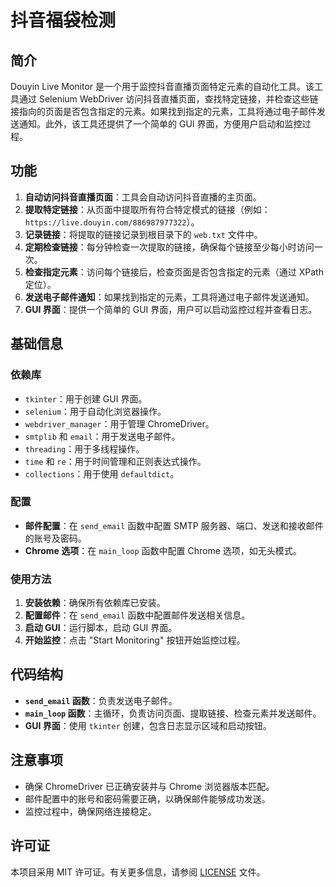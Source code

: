 # 抖音福袋检测

## 简介

Douyin Live Monitor 是一个用于监控抖音直播页面特定元素的自动化工具。该工具通过 Selenium WebDriver 访问抖音直播页面，查找特定链接，并检查这些链接指向的页面是否包含指定的元素。如果找到指定的元素，工具将通过电子邮件发送通知。此外，该工具还提供了一个简单的 GUI 界面，方便用户启动和监控过程。

## 功能

1. **自动访问抖音直播页面**：工具会自动访问抖音直播的主页面。
2. **提取特定链接**：从页面中提取所有符合特定模式的链接（例如：`https://live.douyin.com/886987977322`）。
3. **记录链接**：将提取的链接记录到根目录下的 `web.txt` 文件中。
4. **定期检查链接**：每分钟检查一次提取的链接，确保每个链接至少每小时访问一次。
5. **检查指定元素**：访问每个链接后，检查页面是否包含指定的元素（通过 XPath 定位）。
6. **发送电子邮件通知**：如果找到指定的元素，工具将通过电子邮件发送通知。
7. **GUI 界面**：提供一个简单的 GUI 界面，用户可以启动监控过程并查看日志。

## 基础信息

### 依赖库

- `tkinter`：用于创建 GUI 界面。
- `selenium`：用于自动化浏览器操作。
- `webdriver_manager`：用于管理 ChromeDriver。
- `smtplib` 和 `email`：用于发送电子邮件。
- `threading`：用于多线程操作。
- `time` 和 `re`：用于时间管理和正则表达式操作。
- `collections`：用于使用 `defaultdict`。

### 配置

- **邮件配置**：在 `send_email` 函数中配置 SMTP 服务器、端口、发送和接收邮件的账号及密码。
- **Chrome 选项**：在 `main_loop` 函数中配置 Chrome 选项，如无头模式。

### 使用方法

1. **安装依赖**：确保所有依赖库已安装。
2. **配置邮件**：在 `send_email` 函数中配置邮件发送相关信息。
3. **启动 GUI**：运行脚本，启动 GUI 界面。
4. **开始监控**：点击 "Start Monitoring" 按钮开始监控过程。

## 代码结构

- **`send_email` 函数**：负责发送电子邮件。
- **`main_loop` 函数**：主循环，负责访问页面、提取链接、检查元素并发送邮件。
- **GUI 界面**：使用 `tkinter` 创建，包含日志显示区域和启动按钮。

## 注意事项

- 确保 ChromeDriver 已正确安装并与 Chrome 浏览器版本匹配。
- 邮件配置中的账号和密码需要正确，以确保邮件能够成功发送。
- 监控过程中，确保网络连接稳定。

## 许可证

本项目采用 MIT 许可证。有关更多信息，请参阅 [LICENSE](LICENSE) 文件。
